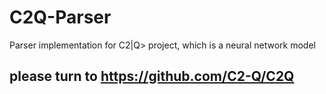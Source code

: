 # C2Q-Parser
Parser implementation for C2|Q> project, which is a neural network model 
## please turn to https://github.com/C2-Q/C2Q

